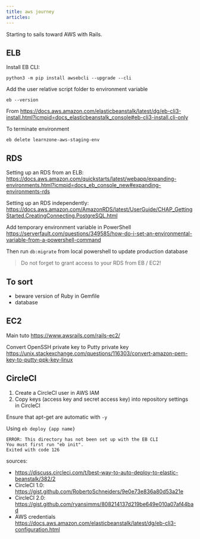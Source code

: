 ```yaml
---
title: aws journey
articles:
---
```


Starting to sails toward AWS with Rails.

## ELB

Install EB CLI:

```shell
python3 -m pip install awsebcli --upgrade --cli 
```

Add the user relative script folder to environment variable

```shell
eb --version
```

From https://docs.aws.amazon.com/elasticbeanstalk/latest/dg/eb-cli3-install.html?icmpid=docs_elasticbeanstalk_console#eb-cli3-install.cli-only

To terminate environment
```shell
eb delete learnzone-aws-staging-env
```

## RDS

Setting up an RDS from an ELB:
https://docs.aws.amazon.com/quickstarts/latest/webapp/expanding-environments.html?icmpid=docs_eb_console_new#expanding-environments-rds

Setting up an RDS independently:
https://docs.aws.amazon.com/AmazonRDS/latest/UserGuide/CHAP_GettingStarted.CreatingConnecting.PostgreSQL.html

Add temporary environment variable in PowerShell
https://serverfault.com/questions/349585/how-do-i-set-an-environmental-variable-from-a-powershell-command

Then run `db:migrate` from local powershell to update production database 

> Do not forget to grant access to your RDS from EB / EC2!

## To sort

- beware version of Ruby in Gemfile
- database

## EC2

Main tuto
https://www.awsrails.com/rails-ec2/

Convert OpenSSH private key to Putty private key
https://unix.stackexchange.com/questions/116303/convert-amazon-pem-key-to-putty-ppk-key-linux

## CircleCI

1. Create a CircleCI user in AWS IAM
2. Copy keys (access key and secret access key) into repository settings in CircleCI

Ensure that apt-get are automatic with `-y`

Using `eb deploy {app name}`
```
ERROR: This directory has not been set up with the EB CLI
You must first run "eb init".
Exited with code 126
```

sources:
- https://discuss.circleci.com/t/best-way-to-auto-deploy-to-elastic-beanstalk/382/2
- CircleCI 1.0: https://gist.github.com/RobertoSchneiders/9e0e73e836a80d53a21e
- CircleCI 2.0: https://gist.github.com/ryansimms/808214137d219be649e010a07af44bad
- AWS credentials https://docs.aws.amazon.com/elasticbeanstalk/latest/dg/eb-cli3-configuration.html
